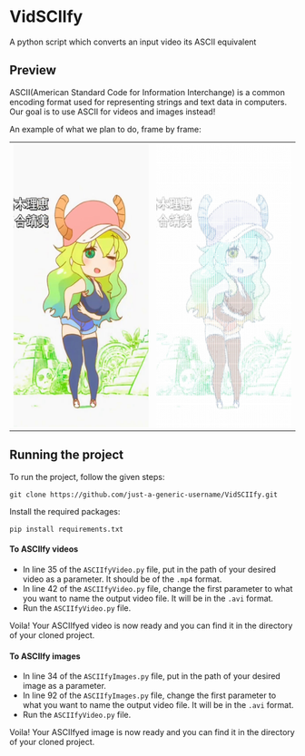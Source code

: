 # VidSCIIfy
A python script which converts an input video its ASCII equivalent

## Preview
ASCII(American Standard Code for Information Interchange) is a common encoding format used for representing strings and text data in computers. Our goal is to use ASCII for videos and images instead!

An example of what we plan to do, frame by frame: 
<table>
  <tr>
    <td><img src="frame362.jpg" width=300 height=500></td>
    <td><img src="ASCIIframe362.jpg" width=300 height=500></td>
  </tr>
 </table>

## Running the project
To run the project, follow the given steps:
```
git clone https://github.com/just-a-generic-username/VidSCIIfy.git
```
Install the required packages:
```
pip install requirements.txt
```
#### To ASCIIfy videos
* In line 35 of the `ASCIIfyVideo.py` file, put in the path of your desired video as a parameter. It should be of the `.mp4` format.
* In line 42 of the `ASCIIfyVideo.py` file, change the first parameter to what you want to name the output video file. It will be in the `.avi` format.
* Run the `ASCIIfyVideo.py` file.

Voila! Your ASCIIfyed video is now ready and you can find it in the directory of your cloned project.

#### To ASCIIfy images
* In line 34 of the `ASCIIfyImages.py` file, put in the path of your desired image as a parameter.
* In line 92 of the `ASCIIfyImages.py` file, change the first parameter to what you want to name the output video file. It will be in the `.avi` format.
* Run the `ASCIIfyVideo.py` file.

Voila! Your ASCIIfyed image is now ready and you can find it in the directory of your cloned project.
